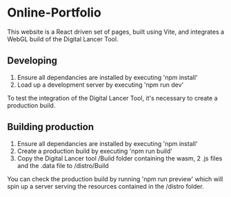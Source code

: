 # Online-Portfolio
This website is a React driven set of pages, built using Vite, and integrates a WebGL build of the Digital Lancer Tool.

## Developing
1. Ensure all dependancies are installed by executing 'npm install'
2. Load up a development server by executing 'npm run dev'

To test the integration of the Digital Lancer Tool, it's necessary to create a production build.

## Building production
1. Ensure all dependancies are installed by executing 'npm install'
2. Create a production build by executing 'npm run build'
3. Copy the Digital Lancer tool /Build folder containing the wasm, 2 .js files and the .data file to /distro/Build

You can check the production build by running 'npm run preview' which will spin up a server serving the resources contained in the /distro folder.
